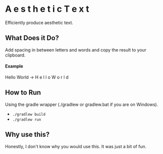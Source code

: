 # A e s t h e t i c   T e x t
Efficiently produce aesthetic text.

## What Does it Do?
Add spacing in between letters and words and copy the result to your clipboard.

#### Example
Hello World -> H e l l o   W o r l d

## How to Run
Using the gradle wrapper (./gradlew or gradlew.bat if you are on Windows).

- `./gradlew build`
- `./gradlew run`

## Why use this?
Honestly, I don't know why you would use this. It was just a bit of fun.
